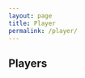 ```yaml
---
layout: page
title: Player
permalink: /player/
---
```


<h2>Players</h2>

<div id="player-list" class="list-group">
</div>
	
<script src="{{ site.baseurl }}/static/js/players_page.js"></script>
	
	